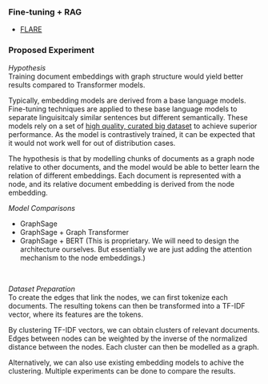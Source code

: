 ### Fine-tuning + RAG
- [FLARE](https://arxiv.org/abs/2305.06983)
  
### Proposed Experiment
_Hypothesis_  
Training document embeddings with graph structure would yield better results compared to Transformer models.

Typically, embedding models are derived from a base language models. Fine-tuning techniques are applied to these base language models to separate linguisitcaly similar sentences but different semantically. These models rely on a set of [high quality, curated big dataset](https://arxiv.org/abs/2307.11224) to achieve superior performance. As the model is contrastively trained, it can be expected that it would not work well for out of distribution cases.   
  
The hypothesis is that by modelling chunks of documents as a graph node relative to other documents, and the model would be able to better learn the relation of different embeddings. Each document is represented with a node, and its relative document embedding is derived from the node embedding. 
  
_Model Comparisons_  
- GraphSage
- GraphSage + Graph Transformer
- GraphSage + BERT (This is proprietary. We will need to design the architecture ourselves. But essentially we are just adding the attention mechanism to the node embeddings.)
<br>

_Dataset Preparation_  
To create the edges that link the nodes, we can first tokenize each documents. The resulting tokens can then be transformed into a TF-IDF vector, where its features are the tokens.   

By clustering TF-IDF vectors, we can obtain clusters of relevant documents. Edges between nodes can be weighted by the inverse of the normalized distance between the nodes. Each cluster can then be modelled as a graph.
  
Alternatively, we can also use existing embedding models to achive the clustering. Multiple experiments can be done to compare the results.

